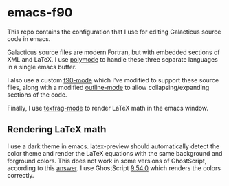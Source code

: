# emacs-f90

This repo contains the configuration that I use for editing Galacticus source code in emacs.

Galacticus source files are modern Fortran, but with embedded sections of XML and LaTeX. I use [polymode](https://github.com/polymode/polymode) to handle these three separate languages in a single emacs buffer.

I also use a custom [f90-mode](https://jblevins.org/log/f90-mode) which I've modified to support these source files, along with a modified [outline-mode](https://www.gnu.org/software/emacs/manual/html_node/emacs/Outline-Mode.html) to allow collapsing/expanding sections of the code.

Finally, I use [texfrag-mode](https://github.com/TobiasZawada/texfrag) to render LaTeX math in the emacs window.

## Rendering LaTeX math

I use a dark theme in emacs. latex-preview should automatically detect the color theme and render the LaTeX equations with the same background and forground colors. This does not work in some versions of GhostScript, according to this [answer](https://emacs.stackexchange.com/a/56250). I use GhostScript [9.54.0](https://github.com/ArtifexSoftware/ghostpdl-downloads/releases/download/gs9540/ghostscript-9.54.0-linux-x86_64.tgz) which renders the colors correctly.
